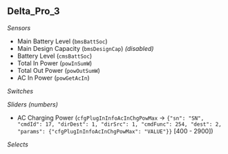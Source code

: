 ## Delta_Pro_3

*Sensors*
- Main Battery Level (`bmsBattSoc`)
- Main Design Capacity (`bmsDesignCap`)   _(disabled)_
- Battery Level (`cmsBattSoc`)
- Total In Power (`powInSumW`)
- Total Out Power (`powOutSumW`)
- AC In Power (`powGetAcIn`)

*Switches*

*Sliders (numbers)*
- AC Charging Power (`cfgPlugInInfoAcInChgPowMax` -> `{"sn": "SN", "cmdId": 17, "dirDest": 1, "dirSrc": 1, "cmdFunc": 254, "dest": 2, "params": {"cfgPlugInInfoAcInChgPowMax": "VALUE"}}` [400 - 2900])

*Selects*



